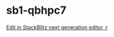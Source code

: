 # sb1-qbhpc7

[Edit in StackBlitz next generation editor ⚡️](https://stackblitz.com/~/github.com/Maolaohei/sb1-qbhpc7)
